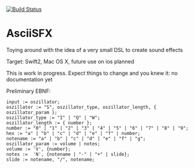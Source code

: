 [![Build Status](https://api.travis-ci.org/zliw/AsciiSFX.svg)](https://api.travis-ci.org/zliw/AsciiSFX.svg)

# AsciiSFX
Toying around with the idea of a very small DSL to create sound effects

Target: Swift2, Mac OS X, future use on ios planned

This is work in progress. Expect things to change and you knew it: no documentation yet

Preliminary EBNF:

```
input := oszillator;
oszillator := "S", oszillator_type, oszillator_length, { oszillator_param };
oszillator_type := "I" | "Q" | "W";
oszillator_length := { number };
number := "0" | "1" | "2" | "3" | "4" | "5" | "6" | "7" | "8" | "9";
hex := "a" | "b" | "c" | "d" | "e" | "f" | number;
notename := "a" | "b" | "c" | "d" | "e" | "f" | "g";
oszillator_param := volume | notes;
volume := 'V', {number};
notes :=  'N', {notename | "-" | "+" | slide};
slide := notename, "/", notename;
```
